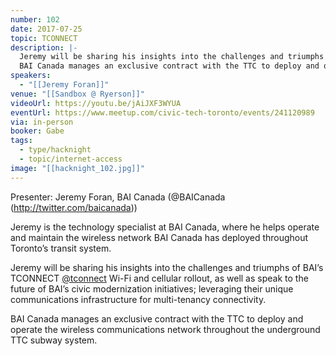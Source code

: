 ```yaml
---
number: 102
date: 2017-07-25
topic: TCONNECT
description: |-
  Jeremy will be sharing his insights into the challenges and triumphs of BAI’s TCONNECT [@tconnect](http://twitter.com/tconnect) Wi-Fi and cellular rollout, as well as speak to the future of BAI’s civic modernization initiatives; leveraging their unique communications infrastructure for multi-tenancy connectivity.
  BAI Canada manages an exclusive contract with the TTC to deploy and operate the wireless communications network throughout the underground TTC subway system.
speakers:
  - "[[Jeremy Foran]]"
venue: "[[Sandbox @ Ryerson]]"
videoUrl: https://youtu.be/jAiJXF3WYUA
eventUrl: https://www.meetup.com/civic-tech-toronto/events/241120989
via: in-person
booker: Gabe
tags:
  - type/hacknight
  - topic/internet-access
image: "[[hacknight_102.jpg]]"
---
```


Presenter: Jeremy Foran, BAI Canada (@BAICanada (http://twitter.com/baicanada))

Jeremy is the technology specialist at BAI Canada, where he helps operate and maintain the wireless network BAI Canada has deployed throughout Toronto’s transit system.

Jeremy will be sharing his insights into the challenges and triumphs of BAI’s TCONNECT [@tconnect](http://twitter.com/tconnect) Wi-Fi and cellular rollout, as well as speak to the future of BAI’s civic modernization initiatives; leveraging their unique communications infrastructure for multi-tenancy connectivity.

BAI Canada manages an exclusive contract with the TTC to deploy and operate the wireless communications network throughout the underground TTC subway system.
